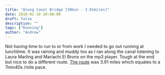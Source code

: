 ```yaml
---
title: "Along Canal Bridge [30min - 3.91miles]"
date: 2010-02-18 20:08:08
draft: false
description: ""
tags: ["Running"]
author: "Andrew"
---
```


Not having time to run to or from work I needed to go out running at lunchtime. It was raining and muddy too as I ran along the canal listening to Laura Marling and Mariachi El Bronx on the mp3 player. Tough at the end but nice to do a different route. [The route](http://www.gmap-pedometer.com/?r=3488095 "route map of canal bridge run [external link]") was 3.91 miles which equates to a 7min40s /mile pace.

